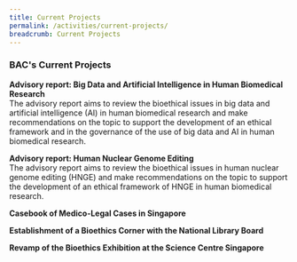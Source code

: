 ```yaml
---
title: Current Projects
permalink: /activities/current-projects/
breadcrumb: Current Projects
---
```

### BAC's Current Projects 


**Advisory report: Big Data and Artificial Intelligence in Human Biomedical Research**<br>
The advisory report aims to review the bioethical issues in big data and artificial intelligence (AI) in human biomedical research and make recommendations on the topic to support the development of an ethical framework and in the governance of the use of big data and AI in human biomedical research.

**Advisory report: Human Nuclear Genome Editing**<br>
The advisory report aims to review the bioethical issues in human nuclear genome editing (HNGE) and make recommendations on the topic to support the development of an ethical framework of HNGE in human biomedical research.

**Casebook of Medico-Legal Cases in Singapore**

**Establishment of a Bioethics Corner with the National Library Board**

**Revamp of the Bioethics Exhibition at the Science Centre Singapore**